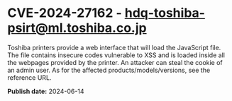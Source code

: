 # CVE-2024-27162 - hdq-toshiba-psirt@ml.toshiba.co.jp

Toshiba printers provide a web interface that will load the JavaScript file. The file contains insecure codes vulnerable to XSS and is loaded inside all the webpages provided by the printer. An attacker can steal the cookie of an admin user. As for the affected products/models/versions, see the reference URL.

**Publish date:** 2024-06-14
